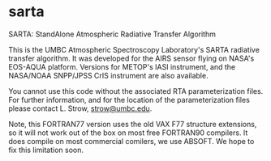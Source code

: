 sarta
=====

SARTA: StandAlone Atmospheric Radiative Transfer Algorithm

This is the UMBC Atmospheric Spectroscopy Laboratory's SARTA radiative transfer algorithm.  It was developed for the AIRS sensor flying on NASA's EOS-AQUA platform.  Versions for METOP's IASI instrument, and the NASA/NOAA SNPP/JPSS CrIS instrument are also available.  

You cannot use this code without the associated RTA parameterization files. For further information, and for the location of the parameterization files please contact L. Strow, strow@umbc.edu.

Note, this FORTRAN77 version uses the old VAX F77 structure extensions, so it will not work out of the box on most free FORTRAN90 compilers.  It does compile on most commercial comilers, we use ABSOFT.  We hope to fix this limitation soon.
